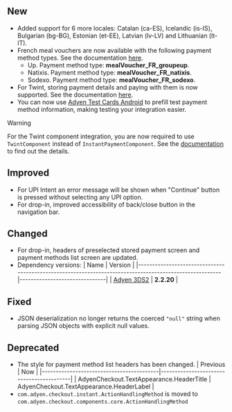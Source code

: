 [//]: # (This file will be used for the release notes on GitHub when publishing.)
[//]: # (Types of changes: `Breaking changes` `New` `Added` `Improved` `Changed` `Deprecated` `Removed` `Fixed`)
[//]: # (Example:)
[//]: # (## New)
[//]: # ( - New payment method)
[//]: # (## Changed)
[//]: # ( - DropIn service's package changed from `com.adyen.dropin` to `com.adyen.dropin.services`)
[//]: # (## Deprecated)
[//]: # ( - Configurations public constructor are deprecated, please use each Configuration's builder to make a Configuration object)

## New
- Added support for 6 more locales: Catalan (ca-ES), Icelandic (is-IS), Bulgarian (bg-BG),
  Estonian (et-EE), Latvian (lv-LV) and Lithuanian (lt-lT).
- French meal vouchers are now available with the following payment method types. See the documentation [here](/docs/payment-methods/FRENCH_MEAL_VOUCHER.md).
  - Up. Payment method type: **mealVoucher_FR_groupeup**.
  - Natixis. Payment method type: **mealVoucher_FR_natixis**.
  - Sodexo. Payment method type: **mealVoucher_FR_sodexo**.
- For Twint, storing payment details and paying with them is now supported. See the documentation [here](/docs/payment-methods/TWINT.md).
- You can now use [Adyen Test Cards Android](https://github.com/Adyen/adyen-testcards-android) to prefill test payment method information, making testing your integration easier.

> [!WARNING]
> For the Twint component integration, you are now required to use `TwintComponent` instead of `InstantPaymentComponent`. See the [documentation](/docs/payment-methods/TWINT.md) to find out the details.

## Improved
- For UPI Intent an error message will be shown when "Continue" button is pressed without selecting
  any UPI option.
- For drop-in, improved accessibility of back/close button in the navigation bar.

## Changed
- For drop-in, headers of preselected stored payment screen and payment methods list screen are
  updated.
- Dependency versions:
  | Name                                                                                                   | Version                       |
  |--------------------------------------------------------------------------------------------------------|-------------------------------|
  | [Adyen 3DS2](https://github.com/Adyen/adyen-3ds2-android/releases/tag/2.2.20)                          | **2.2.20**                    |

## Fixed
- JSON deserialization no longer returns the coerced `"null"` string when parsing JSON objects with explicit null values.

## Deprecated
- The style for payment method list headers has been changed.
  | Previous                                 | Now                                      |
  |------------------------------------------|------------------------------------------|
  | AdyenCheckout.TextAppearance.HeaderTitle | AdyenCheckout.TextAppearance.HeaderLabel |
- `com.adyen.checkout.instant.ActionHandlingMethod` is moved to `com.adyen.checkout.components.core.ActionHandlingMethod`
